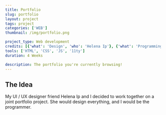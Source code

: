 ```yaml
---
title: Portfolio
slug: portfolio
layout: project
tags: project
categories: ['WEB']
thumbnail: /img/portfolio.png

project_type: Web development
credits: [{'what': 'Design', 'who': 'Helena Ip'}, {'what': 'Programming', 'who': 'Jason Light'}]
tools: ['HTML', 'CSS', 'JS', '11ty']
duration: 4 Weeks

description: The portfolio you're currently browsing!
---
```


## The Idea
My UI / UX designer friend Helena Ip and I decided to work together on a joint portfolio project. She would design everything, and I would be the programmer.